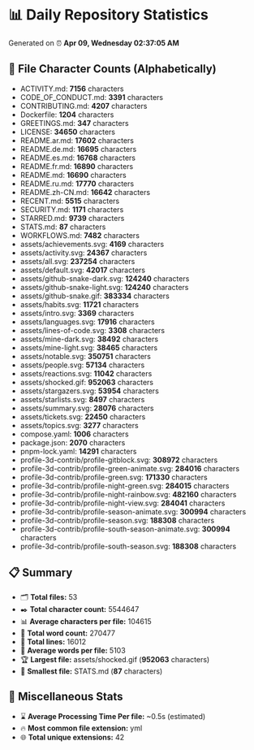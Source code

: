 # 📊 Daily Repository Statistics
Generated on ⏰ **Apr 09, Wednesday 02:37:05 AM**

## 📂 File Character Counts (Alphabetically)
- ACTIVITY.md: **7156** characters
- CODE_OF_CONDUCT.md: **3391** characters
- CONTRIBUTING.md: **4207** characters
- Dockerfile: **1204** characters
- GREETINGS.md: **347** characters
- LICENSE: **34650** characters
- README.ar.md: **17602** characters
- README.de.md: **16695** characters
- README.es.md: **16768** characters
- README.fr.md: **16890** characters
- README.md: **16690** characters
- README.ru.md: **17770** characters
- README.zh-CN.md: **16642** characters
- RECENT.md: **5515** characters
- SECURITY.md: **1171** characters
- STARRED.md: **9739** characters
- STATS.md: **87** characters
- WORKFLOWS.md: **7482** characters
- assets/achievements.svg: **4169** characters
- assets/activity.svg: **24367** characters
- assets/all.svg: **237254** characters
- assets/default.svg: **42017** characters
- assets/github-snake-dark.svg: **124240** characters
- assets/github-snake-light.svg: **124240** characters
- assets/github-snake.gif: **383334** characters
- assets/habits.svg: **11721** characters
- assets/intro.svg: **3369** characters
- assets/languages.svg: **17916** characters
- assets/lines-of-code.svg: **3308** characters
- assets/mine-dark.svg: **38492** characters
- assets/mine-light.svg: **38465** characters
- assets/notable.svg: **350751** characters
- assets/people.svg: **57134** characters
- assets/reactions.svg: **11042** characters
- assets/shocked.gif: **952063** characters
- assets/stargazers.svg: **53954** characters
- assets/starlists.svg: **8497** characters
- assets/summary.svg: **28076** characters
- assets/tickets.svg: **22450** characters
- assets/topics.svg: **3277** characters
- compose.yaml: **1006** characters
- package.json: **2070** characters
- pnpm-lock.yaml: **14291** characters
- profile-3d-contrib/profile-gitblock.svg: **308972** characters
- profile-3d-contrib/profile-green-animate.svg: **284016** characters
- profile-3d-contrib/profile-green.svg: **171330** characters
- profile-3d-contrib/profile-night-green.svg: **284015** characters
- profile-3d-contrib/profile-night-rainbow.svg: **482160** characters
- profile-3d-contrib/profile-night-view.svg: **284041** characters
- profile-3d-contrib/profile-season-animate.svg: **300994** characters
- profile-3d-contrib/profile-season.svg: **188308** characters
- profile-3d-contrib/profile-south-season-animate.svg: **300994** characters
- profile-3d-contrib/profile-south-season.svg: **188308** characters

## 📋 Summary
- 🗂️ **Total files:** 53
- ✒️ **Total character count:** 5544647
- 📊 **Average characters per file:** 104615
- 📝 **Total word count:** 270477
- 🧾 **Total lines:** 16012
- 📐 **Average words per file:** 5103
- 🏆 **Largest file:** assets/shocked.gif (**952063** characters)
- 🥉 **Smallest file:** STATS.md (**87** characters)

## 🌟 Miscellaneous Stats
- ⌛ **Average Processing Time Per file:** ~0.5s (estimated)
- 🔥 **Most common file extension:** yml
- 🌐 **Total unique extensions:** 42
